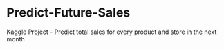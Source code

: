 # Predict-Future-Sales
Kaggle Project -  Predict total sales for every product and store in the next month
